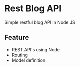 # Rest Blog API
Simple restful blog API in Node JS

## Feature
- REST API's using Node
- Routing
- Model definition

